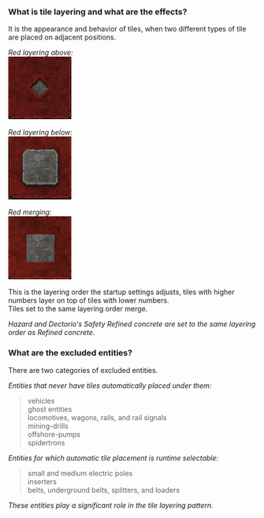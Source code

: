 ### What is tile layering and what are the effects?  
It is the appearance and behavior of tiles, when two different types of tile are placed on adjacent positions.  

*Red layering above:*  
![red-above](https://github.com/0n0w1c/Foundations/blob/main/graphics/FAQ/red-above.png?raw=true)  

*Red layering below:*  
![red-below](https://github.com/0n0w1c/Foundations/blob/main/graphics/FAQ/red-below.png?raw=true)  

*Red merging:*  
![red-merge](https://github.com/0n0w1c/Foundations/blob/main/graphics/FAQ/red-merge.png?raw=true)  

This is the layering order the startup settings adjusts, tiles with higher numbers layer on top of tiles with lower numbers.  
Tiles set to the same layering order merge.  

*Hazard and Dectorio's Safety Refined concrete are set to the same layering order as Refined concrete.*  

&NewLine;
&NewLine;

### What are the excluded entities?  
There are two categories of excluded entities.  

*Entities that never have tiles automatically placed under them:*  
>   vehicles  
>   ghost entities  
>   locomotives, wagons, rails, and rail signals  
>   mining-drills  
>   offshore-pumps  
>   spidertrons  

&NewLine;
&NewLine;

*Entities for which automatic tile placement is runtime selectable:*  
>   small and medium electric poles  
>   inserters  
>   belts, underground belts, splitters, and loaders  

*These entities play a significant role in the tile layering pattern.*  
